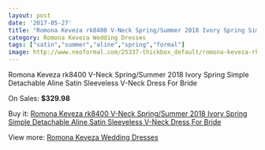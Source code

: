 ```yaml
---
layout: post
date: '2017-05-27'
title: "Romona Keveza rk8400 V-Neck Spring/Summer 2018 Ivory Spring Simple Detachable Aline Satin Sleeveless V-Neck Dress For Bride"
category: Romona Keveza Wedding Dresses
tags: ["satin","summer","aline","spring","formal"]
image: http://www.neoformal.com/25337-thickbox_default/romona-keveza-rk8400-v-neck-spring-summer-2018-ivory-spring-simple-detachable-aline-satin-sleeveless-v-neck-dress-for-bride.jpg
---
```

Romona Keveza rk8400 V-Neck Spring/Summer 2018 Ivory Spring Simple Detachable Aline Satin Sleeveless V-Neck Dress For Bride

On Sales: **$329.98**
<a href="https://www.neoformal.com/en/romona-keveza-wedding-dresses-2014/8740-romona-keveza-rk8400-v-neck-spring-summer-2018-ivory-spring-simple-detachable-aline-satin-sleeveless-v-neck-dress-for-bride.html"><amp-img layout="responsive" width="600" height="600" src="//www.neoformal.com/25337-thickbox_default/romona-keveza-rk8400-v-neck-spring-summer-2018-ivory-spring-simple-detachable-aline-satin-sleeveless-v-neck-dress-for-bride.jpg" alt="Romona Keveza rk8400 V-Neck Spring/Summer 2018 Ivory Spring Simple Detachable Aline Satin Sleeveless V-Neck Dress For Bride 0" /></a>
<a href="https://www.neoformal.com/en/romona-keveza-wedding-dresses-2014/8740-romona-keveza-rk8400-v-neck-spring-summer-2018-ivory-spring-simple-detachable-aline-satin-sleeveless-v-neck-dress-for-bride.html"><amp-img layout="responsive" width="600" height="600" src="//www.neoformal.com/25338-thickbox_default/romona-keveza-rk8400-v-neck-spring-summer-2018-ivory-spring-simple-detachable-aline-satin-sleeveless-v-neck-dress-for-bride.jpg" alt="Romona Keveza rk8400 V-Neck Spring/Summer 2018 Ivory Spring Simple Detachable Aline Satin Sleeveless V-Neck Dress For Bride 1" /></a>

Buy it: [Romona Keveza rk8400 V-Neck Spring/Summer 2018 Ivory Spring Simple Detachable Aline Satin Sleeveless V-Neck Dress For Bride](https://www.neoformal.com/en/romona-keveza-wedding-dresses-2014/8740-romona-keveza-rk8400-v-neck-spring-summer-2018-ivory-spring-simple-detachable-aline-satin-sleeveless-v-neck-dress-for-bride.html "Romona Keveza rk8400 V-Neck Spring/Summer 2018 Ivory Spring Simple Detachable Aline Satin Sleeveless V-Neck Dress For Bride")

View more: [Romona Keveza Wedding Dresses](https://www.neoformal.com/en/131-romona-keveza-wedding-dresses-2014 "Romona Keveza Wedding Dresses")